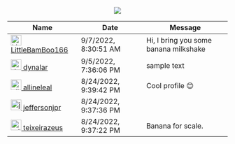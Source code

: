 <p align="center">
  <img  src="https://user-images.githubusercontent.com/14170562/186528770-dd634528-e9e5-49e8-b25a-ebf12504842e.gif"/>
</p>

<!-- Guestbook -->
| Name | Date | Message |
|---|---|---|
| <a href="https://github.com/LittleBamBoo166"><img width="24" src="https://avatars.githubusercontent.com/u/83818933?s=24&u=4772740b249f5557a9b6061586cb8eeffaf0ef8e&v=4" alt="LittleBamBoo166" /> LittleBamBoo166</a> |9/7/2022, 8:30:51 AM|Hi, I bring you some banana milkshake|
| <a href="https://github.com/dynalar"><img width="24" src="https://avatars.githubusercontent.com/u/7396952?s=24&u=c329ff3c13e4d2bc30b01d9e203b8afea9208aa3&v=4" alt="dynalar" /> dynalar</a> |9/5/2022, 7:36:06 PM|sample text|
| <a href="https://github.com/allineleal"><img width="24" src="https://avatars.githubusercontent.com/u/31517686?s=24&u=8cdd6910ea5de18ad29cc94c25c2f50fb92e3888&v=4" alt="allineleal" /> allineleal</a> |8/24/2022, 9:39:42 PM|Cool profile 😊|
| <a href="https://github.com/jeffersonjpr"><img width="24" src="https://avatars.githubusercontent.com/u/22519020?s=24&u=fd070bb5b953f23599f80756d84ab5e9d6e2b2f7&v=4" alt="jeffersonjpr" /> jeffersonjpr</a> |8/24/2022, 9:37:36 PM||
| <a href="https://github.com/teixeirazeus"><img width="24" src="https://avatars.githubusercontent.com/u/14170562?s=24&u=288934e6bb01e2cb899cfeaf1502f149caa80354&v=4" alt="teixeirazeus" /> teixeirazeus</a> |8/24/2022, 9:37:22 PM|Banana for scale.|
<!-- /Guestbook -->